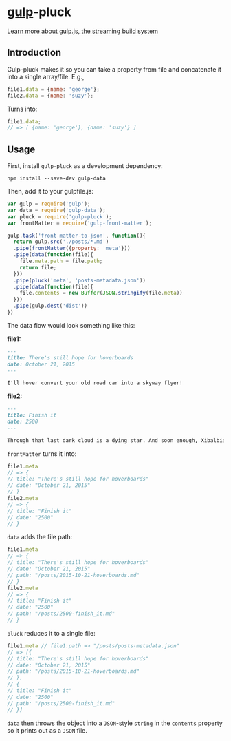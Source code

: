 # [gulp](https://github.com/wearefractal/gulp)-pluck

[Learn more about gulp.js, the streaming build system](http://gulpjs.com)

## Introduction

Gulp-pluck makes it so you can take a property from file and concatenate it into a single array/file. E.g.,

```javascript
file1.data = {name: 'george'};
file2.data = {name: 'suzy'};
```

Turns into:

```javascript
file1.data;
// => [ {name: 'george'}, {name: 'suzy'} ]
```

## Usage

First, install `gulp-pluck` as a development dependency:

    npm install --save-dev gulp-data

Then, add it to your gulpfile.js:

```javascript
var gulp = require('gulp');
var data = require('gulp-data');
var pluck = require('gulp-pluck');
var frontMatter = require('gulp-front-matter');

gulp.task('front-matter-to-json', function(){
  return gulp.src('./posts/*.md')
  .pipe(frontMatter({property: 'meta'}))
  .pipe(data(function(file){
    file.meta.path = file.path;
    return file;
  }))
  .pipe(pluck('meta', 'posts-metadata.json'))
  .pipe(data(function(file){
    file.contents = new Buffer(JSON.stringify(file.meta))
  }))
  .pipe(gulp.dest('dist'))
})
```

The data flow would look something like this:

**file1:**

```markdown
---
title: There's still hope for hoverboards
date: October 21, 2015
---

I'll hover convert your old road car into a skyway flyer!
```

**file2:**

```markdown
---
title: Finish it
date: 2500
---

Through that last dark cloud is a dying star. And soon enough, Xibalbia will die. And when it explodes, it will be reborn. You will bloom...and I will live.
```

`frontMatter` turns it into:

```javascript
file1.meta
// => {
// title: "There's still hope for hoverboards"
// date: "October 21, 2015"
// }
file2.meta 
// => {
// title: "Finish it"
// date: "2500"
// }
```

`data` adds the file path:

```javascript
file1.meta
// => {
// title: "There's still hope for hoverboards"
// date: "October 21, 2015"
// path: "/posts/2015-10-21-hoverboards.md"
// }
file2.meta 
// => {
// title: "Finish it"
// date: "2500"
// path: "/posts/2500-finish_it.md"
// }
```

`pluck` reduces it to a single file:

```javascript
file1.meta // file1.path => "/posts/posts-metadata.json"
// => [{
// title: "There's still hope for hoverboards"
// date: "October 21, 2015"
// path: "/posts/2015-10-21-hoverboards.md"
// },
// {
// title: "Finish it"
// date: "2500"
// path: "/posts/2500-finish_it.md"
// }]
```

`data` then throws the object into a `JSON`-style `string` in the `contents` property so it prints out as a `JSON` file.
